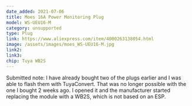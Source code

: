 ```yaml
---
date_added: 2021-07-06
title: Moes 16A Power Monitoring Plug 
model: WS-UEU16-M
category: unsupported
type: Plug
link: https://www.aliexpress.com/item/4000263138054.html
image: /assets/images/moes_WS-UEU16-M.jpg
link2: 
link3: 
chip: Tuya WB2S
---
```


Submitted note: I have already bought two of the plugs earlier and I was able to flash them with TuyaConvert. That was no longer possible with the one I bought 2 weeks ago. I opened it and the manufacturer started replacing the module with a WB2S, which is not based on an ESP.